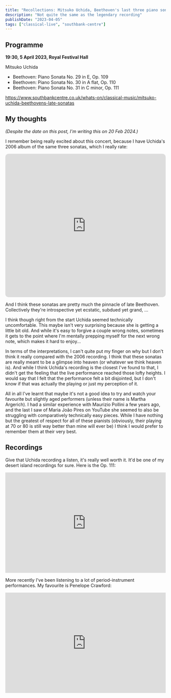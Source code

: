 ```yaml
---
title: "Recollections: Mitsuko Uchida, Beethoven's last three piano sonatas"
description: "Not quite the same as the legendary recording"
publishDate: "2023-04-05"
tags: ["classical-live", "southbank-centre"]
---
```


## Programme

**19:30, 5 April 2023, Royal Festival Hall**

Mitsuko Uchida

- Beethoven: Piano Sonata No. 29 in E, Op. 109
- Beethoven: Piano Sonata No. 30 in A flat, Op. 110
- Beethoven: Piano Sonata No. 31 in C minor, Op. 111

https://www.southbankcentre.co.uk/whats-on/classical-music/mitsuko-uchida-beethovens-late-sonatas

## My thoughts

*(Despite the date on this post, I'm writing this on 20 Feb 2024.)*

I remember being really excited about this concert, because I have Uchida's 2006 album of the same three sonatas, which I really rate:

<iframe allow="autoplay *; encrypted-media *; fullscreen *; clipboard-write" frameborder="0" height="450" style="width:100%;max-width:660px;overflow:hidden;border-radius:10px;" sandbox="allow-forms allow-popups allow-same-origin allow-scripts allow-storage-access-by-user-activation allow-top-navigation-by-user-activation" src="https://embed.music.apple.com/gb/album/beethoven-piano-sonatas-nos-30-31-32/1452507853"></iframe>

And I think these sonatas are pretty much the pinnacle of late Beethoven.
Collectively they're introspective yet ecstatic, subdued yet grand, ...

I think though right from the start Uchida seemed technically uncomfortable.
This maybe isn't very surprising because she is getting a little bit old.
And while it's easy to forgive a couple wrong notes, sometimes it gets to the point where I'm mentally prepping myself for the next wrong note, which makes it hard to enjoy...

In terms of the interpretations, I can't quite put my finger on why but I don't think it really compared with the 2006 recording.
I think that these sonatas are really meant to be a glimpse into heaven (or whatever we think heaven is).
And while I think Uchida's recording is the closest I've found to that, I didn't get the feeling that the live performance reached those lofty heights.
I would say that I felt that the performance felt a bit disjointed, but I don't know if that was actually the playing or just my perception of it.

All in all I've learnt that maybe it's not a good idea to try and watch your favourite but slightly aged performers (unless their name is Martha Argerich).
I had a similar experience with Maurizio Pollini a few years ago, and the last I saw of Maria João Pires on YouTube she seemed to also be struggling with comparatively technically easy pieces.
While I have nothing but the greatest of respect for all of these pianists (obviously, their playing at 70 or 80 is still way better than mine will ever be) I think I would prefer to remember them at their very best.

## Recordings

Give that Uchida recording a listen, it's really well worth it.
It'd be one of my desert island recordings for sure.
Here is the Op. 111:

<iframe width="100%" height="315" src="https://www.youtube.com/embed/WGg9cE-ceso?si=_F88BM58F_L-VKjv" title="YouTube video player" frameborder="0" allow="accelerometer; autoplay; clipboard-write; encrypted-media; gyroscope; picture-in-picture; web-share" allowfullscreen></iframe>

More recently I've been listening to a lot of period-instrument performances.
My favourite is Penelope Crawford:

<iframe width="100%" height="315" src="https://www.youtube.com/embed/videoseries?si=lHcYBOlZbTvKQbJT&amp;list=OLAK5uy_mqDZuNNKEKsAj1epv0MOcOrXgTxdxffo4" title="YouTube video player" frameborder="0" allow="accelerometer; autoplay; clipboard-write; encrypted-media; gyroscope; picture-in-picture; web-share" allowfullscreen></iframe>
